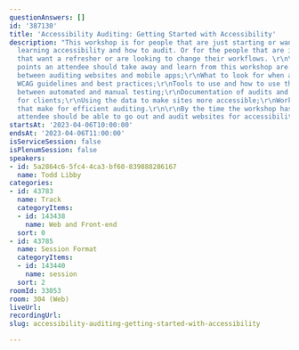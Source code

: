 ```yaml
---
questionAnswers: []
id: '387130'
title: 'Accessibility Auditing: Getting Started with Accessibility'
description: "This workshop is for people that are just starting or want to get started
  learning accessibility and how to audit. Or for the people that are in Accessibility
  that want a refresher or are looking to change their workflows. \r\n\r\nThe overall
  points an attendee should take away and learn from this workshop are:\r\n\r\nDifferences
  between auditing websites and mobile apps;\r\nWhat to look for when auditing;\r\nThe
  WCAG guidelines and best practices;\r\nTools to use and how to use them;\r\nDifferences
  between automated and manual testing;\r\nDocumentation of audits and scoring them
  for clients;\r\nUsing the data to make sites more accessible;\r\nWorkflows and toolkits
  that make for efficient auditing.\r\n\r\nBy the time the workshop has ended, the
  attendee should be able to go out and audit websites for accessibility.\r\n"
startsAt: '2023-04-06T10:00:00'
endsAt: '2023-04-06T11:00:00'
isServiceSession: false
isPlenumSession: false
speakers:
- id: 5a2864c6-5fc4-4ca3-bf60-839888286167
  name: Todd Libby
categories:
- id: 43783
  name: Track
  categoryItems:
  - id: 143438
    name: Web and Front-end
  sort: 0
- id: 43785
  name: Session Format
  categoryItems:
  - id: 143440
    name: session
  sort: 2
roomId: 33053
room: 304 (Web)
liveUrl: 
recordingUrl: 
slug: accessibility-auditing-getting-started-with-accessibility

---
```

